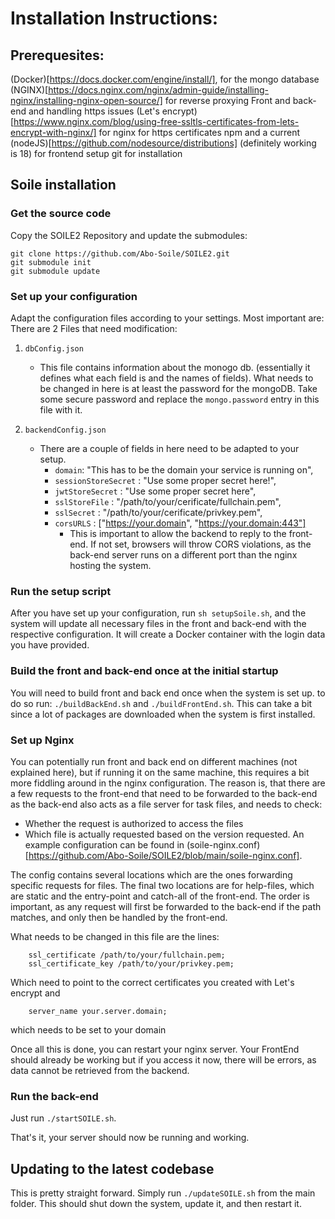 # Installation Instructions:

## Prerequesites:
(Docker)[https://docs.docker.com/engine/install/], for the mongo database
(NGINX)[https://docs.nginx.com/nginx/admin-guide/installing-nginx/installing-nginx-open-source/] for reverse proxying Front and back-end and handling https issues
(Let's encrypt)[https://www.nginx.com/blog/using-free-ssltls-certificates-from-lets-encrypt-with-nginx/] for nginx for https certificates
npm and a current (nodeJS)[https://github.com/nodesource/distributions] (definitely working is 18) for frontend setup
git for installation

## Soile installation

### Get the source code

Copy the SOILE2 Repository and update the submodules:
```
git clone https://github.com/Abo-Soile/SOILE2.git
git submodule init
git submodule update
```

### Set up your configuration

Adapt the configuration files according to your settings. Most important are:
There are 2 Files that need modification:
1. `dbConfig.json`
	- This file contains information about the monogo db. (essentially it defines what each field is and the names of fields). 
	  What needs to be changed in here is at least the password for the mongoDB. Take some secure password and replace the `mongo.password` entry in this file with it.

2. `backendConfig.json`
   - There are a couple of fields in here need to be adapted to your setup.
     - `domain`: "This has to be the domain your service is running on",
     - `sessionStoreSecret` : "Use some proper secret here!",
     - `jwtStoreSecret` : "Use some proper secret here",
     - `sslStoreFile` : "/path/to/your/cerificate/fullchain.pem",
     - `sslSecret` : "/path/to/your/cerificate/privkey.pem",
     - `corsURLS` : ["https://your.domain", "https://your.domain:443"] 
     	- This is important to allow the backend to reply to the front-end. If not set, browsers will throw CORS violations, 
     	  as the back-end server runs on a different port than the nginx hosting the system.

### Run the setup script

After you have set up your configuration, run `sh setupSoile.sh`, and the system will update all necessary files in the front and back-end with the respective configuration.
It will create a Docker container with the login data you have provided. 

### Build the front and back-end once at the initial startup

You will need to build front and back end once when the system is set up. to do so run:
`./buildBackEnd.sh` and `./buildFrontEnd.sh`. This can take a bit since a lot of packages are downloaded when the system is first installed. 

### Set up Nginx

You can potentially run front and back end on different machines (not explained here), but if running it on the same machine, 
this requires a bit more fiddling around in the nginx configuration. The reason is, that there are a few requests to the front-end 
that need to be forwarded to the back-end as the back-end also acts as a file server for task files, and needs to check:
- Whether the request is authorized to access the files
- Which file is actually requested based on the version requested.
An example configuration can be found in (soile-nginx.conf)[https://github.com/Abo-Soile/SOILE2/blob/main/soile-nginx.conf].

The config contains several locations which are the ones forwarding specific requests for files.
The final two locations are for help-files, which are static and the entry-point and catch-all of the front-end. 
The order is important, as any request will first be forwarded to the back-end if the path matches, and only then be handled by the front-end.

What needs to be changed in this file are the lines:

```
	ssl_certificate /path/to/your/fullchain.pem;
	ssl_certificate_key /path/to/your/privkey.pem;
```
Which need to point to the correct certificates you created with Let's encrypt and 

```
	server_name your.server.domain;
```

which needs to be set to your domain

Once all this is done, you can restart your nginx server. Your FrontEnd should already be working but if you access it now, there will be errors, as data cannot be retrieved from the backend.

### Run the back-end

Just run `./startSOILE.sh`. 

That's it, your server should now be running and working.


## Updating to the latest codebase

This is pretty straight forward. Simply run `./updateSOILE.sh` from the main folder. This should shut down the system, update it, and then restart it.





